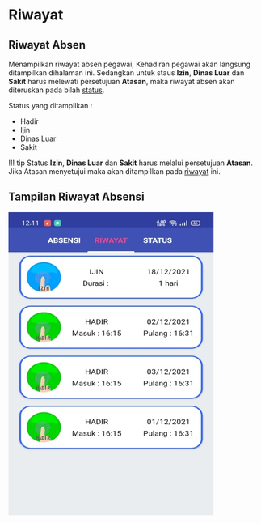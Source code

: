 # Riwayat

## Riwayat Absen
Menampilkan riwayat absen pegawai, Kehadiran pegawai akan langsung ditampilkan dihalaman ini. Sedangkan untuk staus **Izin**, **Dinas Luar** dan **Sakit** harus melewati persetujuan **Atasan**, maka riwayat absen akan diteruskan pada bilah [status](/Pengguna/status).  

Status yang ditampilkan :

  - Hadir
  - Ijin
  - Dinas Luar
  - Sakit
 
!!! tip
    Status **Izin**, **Dinas Luar** dan **Sakit** harus melalui persetujuan **Atasan**. Jika Atasan menyetujui maka akan ditampilkan pada [riwayat](/Pengguna/riwayat/#tampilan-riwayat-absensi) ini. 

## Tampilan Riwayat Absensi
![absensi](../assets/images/apk-riwayat.png)